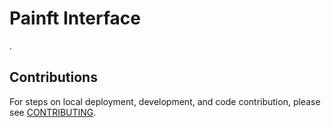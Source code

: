 # Painft Interface

.

## Contributions

For steps on local deployment, development, and code contribution, please see [CONTRIBUTING](./CONTRIBUTING.md).
